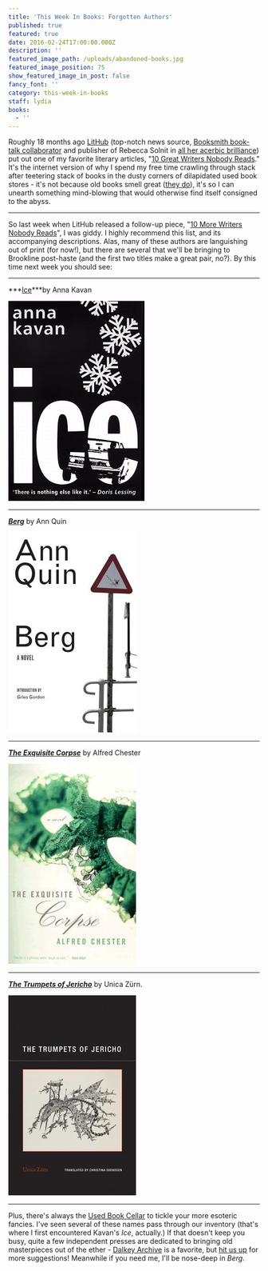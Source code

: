 ```yaml
---
title: 'This Week In Books: Forgotten Authors'
published: true
featured: true
date: 2016-02-24T17:00:00.000Z
description: ''
featured_image_path: /uploads/abandoned-books.jpg
featured_image_position: 75
show_featured_image_in_post: false
fancy_font: ''
category: this-week-in-books
staff: lydia
books:
  - ''
---
```


Roughly 18 months ago [LitHub](http://lithub.com/) (top-notch news source, [Booksmith book-talk collaborator](http://lithub.com/?s=brookline+booksmith) and publisher of Rebecca Solnit in [all her acerbic brilliance](http://lithub.com/80-books-no-woman-should-read/)) put out one of my favorite literary articles, "[10 Great Writers Nobody Reads](http://lithub.com/ten-great-writers-nobody-reads/)." It's the internet version of why I spend my free time crawling through stack after teetering stack of books in the dusty corners of dilapidated used book stores - it's not because old books smell great ([they do](http://emilygould.tumblr.com/post/86237068875/three-fragrances-for-people-who-love-old-book)), it's so I can unearth something mind-blowing that would otherwise find itself consigned to the abyss.

---

So last week when LitHub released a follow-up piece, "[10 More Writers Nobody Reads](http://lithub.com/10-more-writers-nobody-reads/)", I was giddy. I highly recommend this list, and its accompanying descriptions. Alas, many of these authors are languishing out of print (for now!), but there are several that we'll be bringing to Brookline post-haste (and the first two titles make a great pair, no?). By this time next week you should see:

---

***[Ice](http://www.brooklinebooksmith-shop.com/book/9780720612684)***by Anna Kavan

![](/uploads/versions/9780720612684---x----273-400x---.jpg)

---

[***Berg***](http://www.brooklinebooksmith-shop.com/book/9781564783028) by Ann Quin

![](/uploads/versions/9781564783028---x----258-400x---.jpg)

---

[***The Exquisite Corpse***](http://www.brooklinebooksmith-shop.com/book/9781574231977) by Alfred Chester

![](/uploads/versions/9781574231977---x----256-400x---.jpg)

---

***[The Trumpets of Jericho](http://www.brooklinebooksmith-shop.com/book/9781939663092)*** by Unica Zürn.

![](/uploads/versions/9781939663092---x----256-400x---.jpg)

---

Plus, there's always the [Used Book Cellar](http://www.brooklinebooksmith.com/used-books/) to tickle your more esoteric fancies. I've seen several of these names pass through our inventory (that's where I first encountered Kavan's *Ice*, actually.) If that doesn't keep you busy, quite a few independent presses are dedicated to bringing old masterpieces out of the ether - [Dalkey Archive](http://www.dalkeyarchive.com/) is a favorite, but [hit us up](https://twitter.com/smallpressbkcb) for more suggestions! Meanwhile if you need me, I'll be nose-deep in *Berg*.